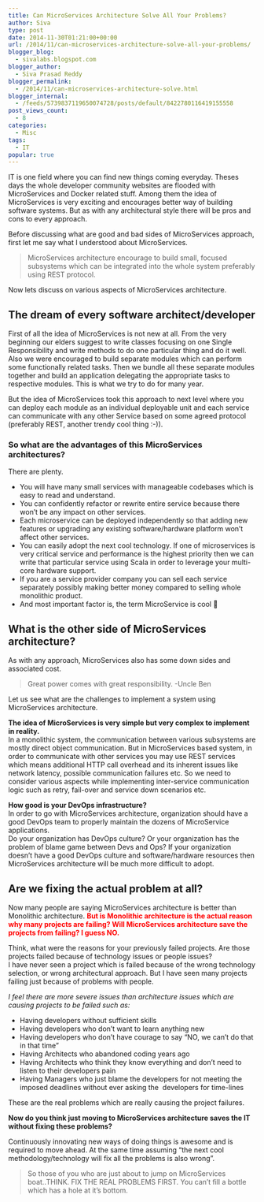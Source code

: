 ```yaml
---
title: Can MicroServices Architecture Solve All Your Problems?
author: Siva
type: post
date: 2014-11-30T01:21:00+00:00
url: /2014/11/can-microservices-architecture-solve-all-your-problems/
blogger_blog:
  - sivalabs.blogspot.com
blogger_author:
  - Siva Prasad Reddy
blogger_permalink:
  - /2014/11/can-microservices-architecture-solve.html
blogger_internal:
  - /feeds/5739837119650074728/posts/default/8422780116419155558
post_views_count:
  - 8
categories:
  - Misc
tags:
  - IT
popular: true
---
```

IT is one field where you can find new things coming everyday. Theses days the whole developer community websites are flooded with MicroServices and Docker related stuff. Among them the idea of MicroServices is very exciting and encourages better way of building software systems. But as with any architectural style there will be pros and cons to every approach.

Before discussing what are good and bad sides of MicroServices approach, first let me say what I understood about MicroServices.

> MicroServices architecture encourage to build small, focused subsystems which can be integrated into the whole system preferably using REST protocol.

Now lets discuss on various aspects of MicroServices architecture.

## The dream of every software architect/developer  
First of all the idea of MicroServices is not new at all. From the very beginning our elders suggest to write classes focusing on one Single Responsibility and write methods to do one particular thing and do it well. Also we were encouraged to build separate modules which can perform some functionally related tasks. Then we bundle all these separate modules together and build an application delegating the appropriate tasks to respective modules. This is what we try to do for many year. 

But the idea of MicroServices took this approach to next level where you can deploy each module as an individual deployable unit and each service can communicate with any other Service based on some agreed protocol (preferably REST, another trendy cool thing :-)).

### So what are the advantages of this MicroServices architectures?
 
There are plenty.

  * You will have many small services with manageable codebases which is easy to read and understand.
  * You can confidently refactor or rewrite entire service because there won&#8217;t be any impact on other services.
  * Each microservice can be deployed independently so that adding new features or upgrading any existing software/hardware platform won&#8217;t affect other services.
  * You can easily adopt the next cool technology. If one of microservices is very critical service and performance is the highest priority then we can write that particular service using Scala in order to leverage your multi-core hardware support.
  * If you are a service provider company you can sell each service separately possibly making better money compared to selling whole monolithic product.
  * And most important factor is, the term MicroService is cool 🙂

## What is the other side of MicroServices architecture?

As with any approach, MicroServices also has some down sides and associated cost.

> Great power comes with great responsibility. -Uncle Ben

Let us see what are the challenges to implement a system using MicroServices architecture.

**The idea of MicroServices is very simple but very complex to implement in reality.**  
In a monolithic system, the communication between various subsystems are mostly direct object communication. But in MicroServices based system, in order to communicate with other services you may use REST services which means additional HTTP call overhead and its inherent issues like network latency, possible communication failures etc. So we need to consider various aspects while implementing inter-service communication logic such as retry, fail-over and service down scenarios etc.

**How good is your DevOps infrastructure?**  
In order to go with MicroServices architecture, organization should have a good DevOps team to properly maintain the dozens of MicroService applications.  
Do your organization has DevOps culture? Or your organization has the problem of blame game between Devs and Ops? If your organization doesn&#8217;t have a good DevOps culture and software/hardware resources then MicroServices architecture will be much more difficult to adopt.  

## Are we fixing the actual problem at all?  
Now many people are saying MicroServices architecture is better than Monolithic architecture. <span style="color: red;"><b>But is Monolithic architecture is the actual reason why many projects are failing? Will MicroServices architecture save the projects from failing? I guess NO.</b></span>

Think, what were the reasons for your previously failed projects. Are those projects failed because of technology issues or people issues?  
I have never seen a project which is failed because of the wrong technology selection, or wrong architectural approach. But I have seen many projects failing just because of problems with people.

_I feel there are more severe issues than architecture issues which are causing projects to be failed such as:_

  * Having developers without sufficient skills
  * Having developers who don&#8217;t want to learn anything new
  * Having developers who don&#8217;t have courage to say &#8220;NO, we can&#8217;t do that in that time&#8221;
  * Having Architects who abandoned coding years ago
  * Having Architects who think they know everything and don&#8217;t need to listen to their developers pain
  * Having Managers who just blame the developers for not meeting the imposed deadlines without ever asking the&nbsp; developers for time-lines

These are the real problems which are really causing the project failures.

**Now do you think just moving to MicroServices architecture saves the IT without fixing these problems?**

Continuously innovating new ways of doing things is awesome and is required to move ahead. At the same time assuming &#8220;the next cool methodology/technology will fix all the problems is also wrong&#8221;.

> So those of you who are just about to jump on MicroServices boat..THINK. FIX THE REAL PROBLEMS FIRST. You can&#8217;t fill a bottle which has a hole at it&#8217;s bottom.
